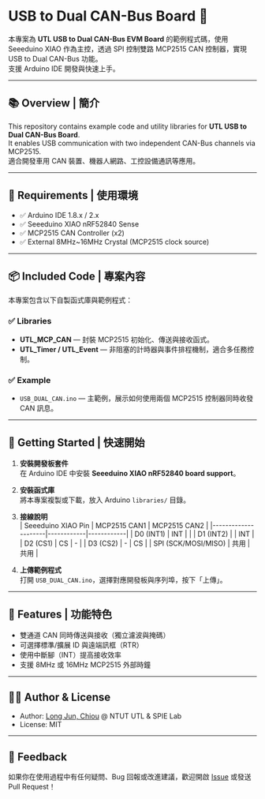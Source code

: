 # USB to Dual CAN-Bus Board 🔌

本專案為 **UTL USB to Dual CAN-Bus EVM Board** 的範例程式碼，使用 Seeeduino XIAO 作為主控，透過 SPI 控制雙路 MCP2515 CAN 控制器，實現 USB to Dual CAN-Bus 功能。  
支援 Arduino IDE 開發與快速上手。

---

## 📚 Overview | 簡介

This repository contains example code and utility libraries for **UTL USB to Dual CAN-Bus Board**.  
It enables USB communication with two independent CAN-Bus channels via MCP2515.  
適合開發車用 CAN 裝置、機器人網路、工控設備通訊等應用。

---

## 🧰 Requirements | 使用環境

- ✅ Arduino IDE 1.8.x / 2.x
- ✅ Seeeduino XIAO nRF52840 Sense
- ✅ MCP2515 CAN Controller (x2)
- ✅ External 8MHz~16MHz Crystal (MCP2515 clock source)

---

## 📦 Included Code | 專案內容

本專案包含以下自製函式庫與範例程式：

### ✅ Libraries
- **UTL_MCP_CAN** — 封裝 MCP2515 初始化、傳送與接收函式。
- **UTL_Timer / UTL_Event** — 非阻塞的計時器與事件排程機制，適合多任務控制。

### ✅ Example
- `USB_DUAL_CAN.ino` — 主範例，展示如何使用兩個 MCP2515 控制器同時收發 CAN 訊息。

---

## 🚀 Getting Started | 快速開始

1. **安裝開發板套件**  
   在 Arduino IDE 中安裝 **Seeeduino XIAO nRF52840 board support**。

2. **安裝函式庫**  
   將本專案複製或下載，放入 Arduino `libraries/` 目錄。

3. **接線說明**  
   | Seeeduino XIAO Pin | MCP2515 CAN1 | MCP2515 CAN2 |
   |---------------------|------------|------------|
   | D0 (INT1)           | INT        |            |
   | D1 (INT2)           |            | INT        |
   | D2 (CS1)            | CS         | -          |
   | D3 (CS2)            | -          | CS         |
   | SPI (SCK/MOSI/MISO) | 共用       | 共用       |

4. **上傳範例程式**  
   打開 `USB_DUAL_CAN.ino`，選擇對應開發板與序列埠，按下「上傳」。

---

## 🧪 Features | 功能特色

- 雙通道 CAN 同時傳送與接收（獨立濾波與掩碼）
- 可選擇標準/擴展 ID 與遠端訊框（RTR）
- 使用中斷腳（INT）提高接收效率
- 支援 8MHz 或 16MHz MCP2515 外部時鐘

---


## 🧑‍💻 Author & License

- Author: [Long Jun, Chiou](https://github.com/Long-Jun) @ NTUT UTL & SPIE Lab  
- License: MIT

---

## 💬 Feedback

如果你在使用過程中有任何疑問、Bug 回報或改進建議，歡迎開啟 [Issue](https://github.com/你的repo/issues) 或發送 Pull Request！
